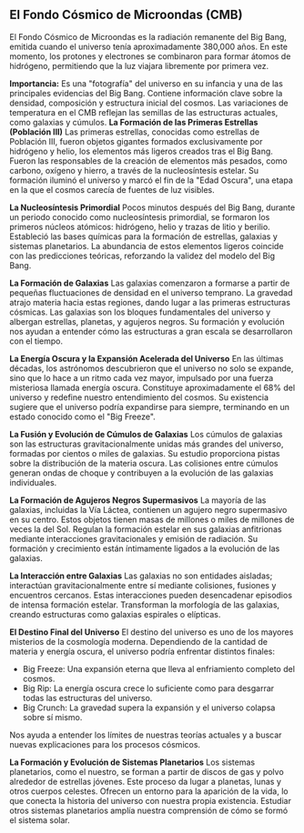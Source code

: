 ## El Fondo Cósmico de Microondas (CMB)
El Fondo Cósmico de Microondas es la radiación remanente del Big Bang, emitida cuando el universo tenía aproximadamente 380,000 años. En este momento, los protones y electrones se combinaron para formar átomos de hidrógeno, permitiendo que la luz viajara libremente por primera vez.

**Importancia:**
Es una "fotografía" del universo en su infancia y una de las principales evidencias del Big Bang.
Contiene información clave sobre la densidad, composición y estructura inicial del cosmos.
Las variaciones de temperatura en el CMB reflejan las semillas de las estructuras actuales, como galaxias y cúmulos.
 **La Formación de las Primeras Estrellas (Población III)**
Las primeras estrellas, conocidas como estrellas de Población III, fueron objetos gigantes formados exclusivamente por hidrógeno y helio, los elementos más ligeros creados tras el Big Bang.
Fueron las responsables de la creación de elementos más pesados, como carbono, oxígeno y hierro, a través de la nucleosíntesis estelar.
Su formación iluminó el universo y marcó el fin de la "Edad Oscura", una etapa en la que el cosmos carecía de fuentes de luz visibles.

 **La Nucleosíntesis Primordial**
Pocos minutos después del Big Bang, durante un periodo conocido como nucleosíntesis primordial, se formaron los primeros núcleos atómicos: hidrógeno, helio y trazas de litio y berilio.
Estableció las bases químicas para la formación de estrellas, galaxias y sistemas planetarios.
La abundancia de estos elementos ligeros coincide con las predicciones teóricas, reforzando la validez del modelo del Big Bang.

 **La Formación de Galaxias**
Las galaxias comenzaron a formarse a partir de pequeñas fluctuaciones de densidad en el universo temprano. La gravedad atrajo materia hacia estas regiones, dando lugar a las primeras estructuras cósmicas.
Las galaxias son los bloques fundamentales del universo y albergan estrellas, planetas, y agujeros negros.
Su formación y evolución nos ayudan a entender cómo las estructuras a gran escala se desarrollaron con el tiempo.

**La Energía Oscura y la Expansión Acelerada del Universo**
En las últimas décadas, los astrónomos descubrieron que el universo no solo se expande, sino que lo hace a un ritmo cada vez mayor, impulsado por una fuerza misteriosa llamada energía oscura.
Constituye aproximadamente el 68% del universo y redefine nuestro entendimiento del cosmos.
Su existencia sugiere que el universo podría expandirse para siempre, terminando en un estado conocido como el "Big Freeze".

**La Fusión y Evolución de Cúmulos de Galaxias**
Los cúmulos de galaxias son las estructuras gravitacionalmente unidas más grandes del universo, formadas por cientos o miles de galaxias.
Su estudio proporciona pistas sobre la distribución de la materia oscura.
Las colisiones entre cúmulos generan ondas de choque y contribuyen a la evolución de las galaxias individuales.

**La Formación de Agujeros Negros Supermasivos**
La mayoría de las galaxias, incluidas la Vía Láctea, contienen un agujero negro supermasivo en su centro. Estos objetos tienen masas de millones o miles de millones de veces la del Sol.
Regulan la formación estelar en sus galaxias anfitrionas mediante interacciones gravitacionales y emisión de radiación.
Su formación y crecimiento están íntimamente ligados a la evolución de las galaxias.

**La Interacción entre Galaxias**
Las galaxias no son entidades aisladas; interactúan gravitacionalmente entre sí mediante colisiones, fusiones y encuentros cercanos.
Estas interacciones pueden desencadenar episodios de intensa formación estelar.
Transforman la morfología de las galaxias, creando estructuras como galaxias espirales o elípticas.

 **El Destino Final del Universo**
El destino del universo es uno de los mayores misterios de la cosmología moderna. Dependiendo de la cantidad de materia y energía oscura, el universo podría enfrentar distintos finales:

- Big Freeze: Una expansión eterna que lleva al enfriamiento completo del cosmos.
- Big Rip: La energía oscura crece lo suficiente como para desgarrar todas las estructuras del universo.
- Big Crunch: La gravedad supera la expansión y el universo colapsa sobre sí mismo.

Nos ayuda a entender los límites de nuestras teorías actuales y a buscar nuevas explicaciones para los procesos cósmicos.

**La Formación y Evolución de Sistemas Planetarios**
Los sistemas planetarios, como el nuestro, se forman a partir de discos de gas y polvo alrededor de estrellas jóvenes. Este proceso da lugar a planetas, lunas y otros cuerpos celestes.
Ofrecen un entorno para la aparición de la vida, lo que conecta la historia del universo con nuestra propia existencia.
Estudiar otros sistemas planetarios amplía nuestra comprensión de cómo se formó el sistema solar.